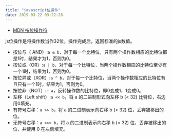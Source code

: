 ```yaml
---
title: "javascript位操作"
date: 2019-03-22 03:22:28
---
```


- [MDN 按位操作符](https://developer.mozilla.org/zh-CN/docs/Web/JavaScript/Reference/Operators/Bitwise_Operators)


js位操作是将操作数当作32位，操作完成后，返回标准的js数值。

- 按位与（ AND）:`a & b`，对于每一个比特位，只有两个操作数相应的比特位都是1时，结果才为1，否则为0。
- 按位或（OR）:`a | b`，对于每一个比特位，当两个操作数相应的比特位至少有一个1时，结果为1，否则为0。
- 按位异或（XOR）:`a ^ b`，对于每一个比特位，当两个操作数相应的比特位有且只有一个1时，结果为1，否则为0。
- 按位非（NOT）:`~ a`，反转操作数的比特位，即0变成1，1变成0。
- 左移（Left shift）:`a << b`，将 a 的二进制形式向左移 b (< 32) 比特位，右边用0填充。
- 有符号右移：`a >> b`，将 a 的二进制表示向右移 b (< 32) 位，丢弃被移出的位。
- 无符号右移：`a >>> b`，将 a 的二进制表示向右移 b (< 32) 位，丢弃被移出的位，并使用 0 在左侧填充。